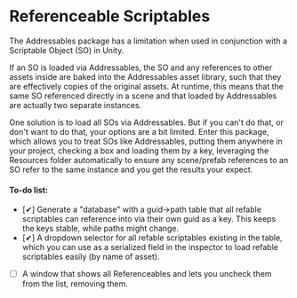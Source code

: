 # Referenceable Scriptables

The Addressables package has a limitation when used in conjunction with a Scriptable Object (SO) in Unity.

If an SO is loaded via Addressables, the SO and any references to other assets inside are baked into the Addressables asset library, such that they are effectively copies of the original assets. At runtime, this means that the same SO referenced directly in a scene and that loaded by Addressables are actually two separate instances.

One solution is to load all SOs via Addressables. But if you can't do that, or don't want to do that, your options are a bit limited. Enter this package, which allows you to treat SOs like Addressables, putting them anywhere in your project, checking a box and loading them by a key, leveraging the Resources folder automatically to ensure any scene/prefab references to an SO refer to the same instance and you get the results your expect.

#### To-do list:
- [✔] Generate a "database" with a guid->path table that all refable scriptables can reference into via their own guid as a key. This keeps the keys stable, while paths might change.
- [✔] A dropdown selector for all refable scriptables existing in the table, which you can use as a serialized field in the inspector to load refable scriptables easily (by name of asset).
- [ ] A window that shows all Referenceables and lets you uncheck them from the list, removing them.